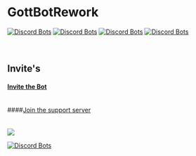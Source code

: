 # GottBotRework

[![Discord Bots](https://discordbots.org/api/widget/status/407189087649398795.svg)](https://discordbots.org/bot/407189087649398795)  [![Discord Bots](https://discordbots.org/api/widget/servers/407189087649398795.svg)](https://discordbots.org/bot/407189087649398795)  [![Discord Bots](https://discordbots.org/api/widget/upvotes/407189087649398795.svg)](https://discordbots.org/bot/407189087649398795)  [![Discord Bots](https://discordbots.org/api/widget/lib/407189087649398795.svg)](https://discordbots.org/bot/407189087649398795)
<br>
<br>
<br>
## Invite's
#### <a href="https://discordapp.com/oauth2/authorize?client_id=407189087649398795&scope=bot&permissions=1008204887">Invite the Bot</a>
<br>
####<a href="https://disco.gg/bbn">Join the support server</a>

<br>
<br>
<br>
<a href="https://botsfordiscord.com/bot/407189087649398795"><img src="https://botsfordiscord.com/api/v1/bots/407189087649398795/embed.png"/></a> 
<br>

[![Discord Bots](https://discordbots.org/api/widget/407189087649398795.svg)](https://discordbots.org/bot/407189087649398795)
